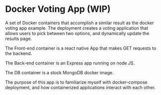 # Docker Voting App (WIP)

A set of Docker containers that accomplish a similar result as the docker voting app example.
The deployment creates a voting application that allows users to pick between two options, and dynamically update the results page.

The Front-end container is a react native App that makes GET requests to the backend.

The Back-end container is an Express app running on node JS.

The DB container is a stock MongoDB docker image.

The purpose of this app is to familiarize myself with docker-compose deployment, and how containerized applications interact with each other. 
